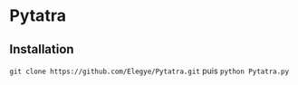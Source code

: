 # Pytatra

## Installation

```git clone https://github.com/Elegye/Pytatra.git``` puis ```python Pytatra.py```
